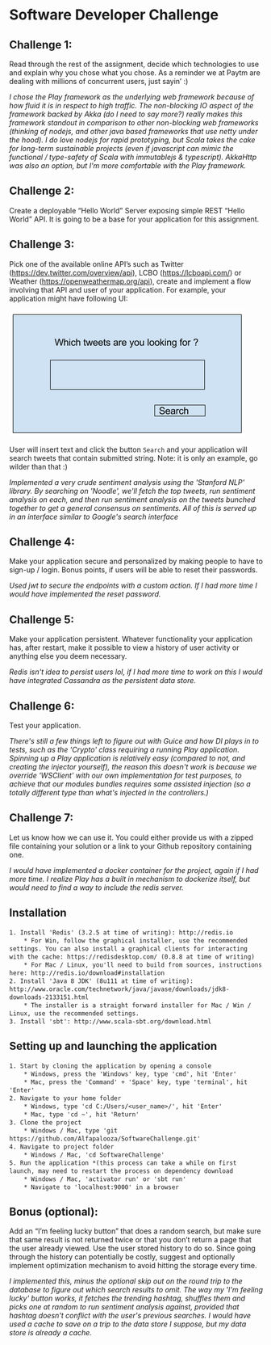 # Software Developer Challenge

## Challenge 1: 
Read through the rest of the assignment, decide which technologies to use and explain why you chose what you chose. As a reminder we at Paytm are dealing with millions of concurrent users, just sayin’ :)

_I chose the Play framework as the underlying web framework because of how fluid it is in respect to high traffic. The non-blocking IO aspect of the framework backed by Akka (do I need to say more?) really makes this framework standout in 
comparison to other non-blocking web frameworks (thinking of nodejs, and other java based frameworks that use netty under the hood). I do love nodejs for rapid prototyping, but Scala takes the cake for long-term sustainable projects 
(even if javascript can mimic the functional / type-safety of Scala with immutablejs & typescript). AkkaHttp was also an option, but I'm more comfortable with the Play framework._

## Challenge 2: 
Create a deployable “Hello World” Server exposing simple REST “Hello World” API. It is going to be a base for your application for this assignment.

## Challenge 3:
Pick one of the available online API’s such as Twitter (https://dev.twitter.com/overview/api), LCBO (https://lcboapi.com/) or Weather (https://openweathermap.org/api), create and implement a flow involving that API and user of your application. For example, your application might have following UI:

![Sample UI](./sample-ui.png?raw=true "Sample UI")


User will insert text and click the button `Search` and your application will search tweets that contain submitted string. Note: it is only an example, go wilder than that :)

_Implemented a very crude sentiment analysis using the 'Stanford NLP' library. By searching on 'Noodle', we'll fetch the top tweets, run sentiment analysis on each, and then run sentiment analysis on the tweets bunched together to get 
a general consensus on sentiments. All of this is served up in an interface similar to Google's search interface_

## Challenge 4:
Make your application secure and personalized by making people to have to sign-up / login. Bonus points, if users will be able to reset their passwords.

_Used jwt to secure the endpoints with a custom action. If I had more time I would have implemented the reset password._

## Challenge 5:
Make your application persistent. Whatever functionality your application has, after restart, make it possible to view a history of user activity or anything else you deem necessary.

_Redis isn't idea to persist users lol, if I had more time to work on this I would have integrated Cassandra as the persistent data store._

## Challenge 6:
Test your application.

_There's still a few things left to figure out with Guice and how DI plays in to tests, such as the 'Crypto' class requiring a running Play application. Spinning up a Play application is relatively easy (compared to not, and creating the injector yourself),
the reason this doesn't work is because we override 'WSClient' with our own implementation for test purposes, to achieve that our modules bundles requires some assisted injection (so a totally different type than what's injected in the controllers.)_

## Challenge 7:
Let us know how we can use it. You could either provide us with a zipped file containing your solution or a link to your Github repository containing one.

_I would have implemented a docker container for the project, again if I had more time. I realize Play has a built in mechanism to dockerize itself, but would need to find a way to include
the redis server._

## Installation
    1. Install 'Redis' (3.2.5 at time of writing): http://redis.io
        * For Win, follow the graphical installer, use the recommended settings. You can also install a graphical clients for interacting with the cache: https://redisdesktop.com/ (0.8.8 at time of writing)
        * For Mac / Linux, you'll need to build from sources, instructions here: http://redis.io/download#installation
    2. Install 'Java 8 JDK' (8u111 at time of writing): http://www.oracle.com/technetwork/java/javase/downloads/jdk8-downloads-2133151.html
        * The installer is a straight forward installer for Mac / Win / Linux, use the recommended settings.
    3. Install 'sbt': http://www.scala-sbt.org/download.html
  
## Setting up and launching the application
    1. Start by cloning the application by opening a console
        * Windows, press the 'Windows' key, type 'cmd', hit 'Enter'
        * Mac, press the 'Command' + 'Space' key, type 'terminal', hit 'Enter'
    2. Navigate to your home folder
        * Windows, type 'cd C:/Users/<user_name>/', hit 'Enter'
        * Mac, type 'cd ~', hit 'Return'
    3. Clone the project
        * Windows / Mac, type 'git https://github.com/Alfapalooza/SoftwareChallenge.git'
    4. Navigate to project folder
        * Windows / Mac, 'cd SoftwareChallenge'
    5. Run the application *(this process can take a while on first launch, may need to restart the process on dependency download
        * Windows / Mac, 'activator run' or 'sbt run'
        * Navigate to 'localhost:9000' in a browser

## Bonus (optional):
Add an “I’m feeling lucky button” that does a random search, but make sure that same result is not returned twice or that you don’t return a page that the user already viewed. Use the user stored history to do so. Since going through the history can potentially be costly, suggest and optionally implement optimization mechanism to avoid hitting the storage every time.

_I implemented this, minus the optional skip out on the round trip to the database to figure out which search results to omit. The way my 'I'm feeling lucky' button works, it fetches the trending hashtag, shuffles them and picks one at random to run sentiment analysis against, provided that hashtag doesn't conflict with the user's previous searches. I would have used
a cache to save on a trip to the data store I suppose, but my data store is already a cache._


